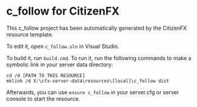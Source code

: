 # c_follow for CitizenFX

This c_follow project has been automatically generated by the CitizenFX resource template.

To edit it, open `c_follow.sln` in Visual Studio.

To build it, run `build.cmd`. To run it, run the following commands to make a symbolic link in your server data directory:

```dos
cd /d [PATH TO THIS RESOURCE]
mklink /d X:\cfx-server-data\resources\[local]\c_follow dist
```

Afterwards, you can use `ensure c_follow` in your server.cfg or server console to start the resource.